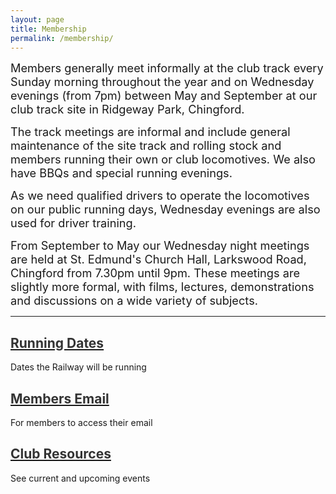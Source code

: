 ```yaml
---
layout: page
title: Membership
permalink: /membership/
---
```


<span style="font-size: 1.3em;">Members generally meet informally at the club track every Sunday morning throughout the year and on Wednesday evenings (from 7pm) between May and September at our club track site in Ridgeway Park, Chingford.

<span style="font-size: 1.3em;">The track meetings are informal and include general maintenance of the site track and rolling stock and members running their own or club locomotives. We also have BBQs and special running evenings.

<span style="font-size: 1.3em;">As we need qualified drivers to operate the locomotives on our public running days, Wednesday evenings are also used for driver training.

<span style="font-size: 1.3em;">From September to May our Wednesday night meetings are held at St. Edmund's Church Hall, Larkswood Road, Chingford from 7.30pm until 9pm. These meetings are slightly more formal, with films, lectures, demonstrations and discussions on a wide variety of subjects.

---

<dl>
<div class="row">
  <div class="col-sm-4">
	<a href="/running-dates"><h2><font color="#333333">Running Dates</font></h2><i class="fa fa-arrow-right" aria-hidden="true"></i></a>
    <p>Dates the Railway will be running</p>
    
  </div>
  <div class="col-sm-4">
	<a href="https://accounts.zoho.com/signin?servicename=VirtualOffice&signupurl=https://www.zoho.com//workplace/pricing.html?src=zmail-signup&serviceurl=https%3A%2F%2Fmail.zoho.com%2Fzm%2F"><h2><font color="#333333">Members Email</font></h2><i class="fa fa-arrow-right" aria-hidden="true"></i></a>
	<p>For members to access their email</p> 
  </div>
  <div class="col-sm-4">
	<a href="/club-resources"><h2><font color="#333333">Club Resources</font></h2><i class="fa fa-arrow-right" aria-hidden="true"></i></a>
    <p>See current and upcoming events</p>
    
  </div>
</div>
